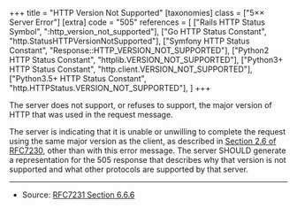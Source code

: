 +++
title = "HTTP Version Not Supported"
[taxonomies]
class = ["5&times;&times; Server Error"]
[extra]
code = "505"
references = [
    ["Rails HTTP Status Symbol", ":http_version_not_supported"],
    ["Go HTTP Status Constant", "http.StatusHTTPVersionNotSupported"],
    ["Symfony HTTP Status Constant", "Response::HTTP_VERSION_NOT_SUPPORTED"],
    ["Python2 HTTP Status Constant", "httplib.VERSION_NOT_SUPPORTED"],
    ["Python3+ HTTP Status Constant", "http.client.VERSION_NOT_SUPPORTED"],
    ["Python3.5+ HTTP Status Constant", "http.HTTPStatus.VERSION_NOT_SUPPORTED"],
]
+++

The server does not support, or refuses to support, the major version of HTTP that was used in the request message.

The server is indicating that it is unable or unwilling to complete the request using the same major version as the client, as described in [Section 2.6 of RFC7230][2], other than with this error message. The server SHOULD generate a representation for the 505 response that describes why that version is not supported and what other protocols are supported by that server.

---

* Source: [RFC7231 Section 6.6.6][1]

[1]: <http://tools.ietf.org/html/rfc7231#section-6.6.6>
[2]: <http://tools.ietf.org/html/rfc7230#section-2.6>
